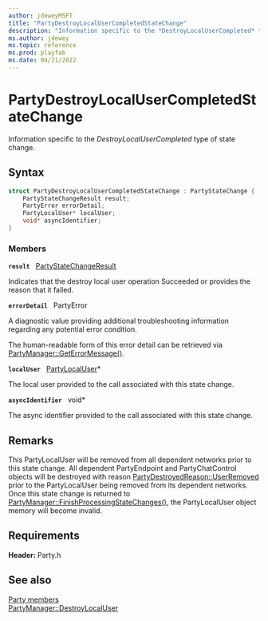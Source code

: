 ```yaml
---
author: jdeweyMSFT
title: "PartyDestroyLocalUserCompletedStateChange"
description: "Information specific to the *DestroyLocalUserCompleted* type of state change."
ms.author: jdewey
ms.topic: reference
ms.prod: playfab
ms.date: 04/21/2022
---
```


# PartyDestroyLocalUserCompletedStateChange  

Information specific to the *DestroyLocalUserCompleted* type of state change.  

## Syntax  
  
```cpp
struct PartyDestroyLocalUserCompletedStateChange : PartyStateChange {  
    PartyStateChangeResult result;  
    PartyError errorDetail;  
    PartyLocalUser* localUser;  
    void* asyncIdentifier;  
}  
```
  
### Members  
  
**`result`** &nbsp; [PartyStateChangeResult](../enums/partystatechangeresult.md)  
  
Indicates that the destroy local user operation Succeeded or provides the reason that it failed.
  
**`errorDetail`** &nbsp; PartyError  
  
A diagnostic value providing additional troubleshooting information regarding any potential error condition.
  
The human-readable form of this error detail can be retrieved via [PartyManager::GetErrorMessage()](../classes/PartyManager/methods/partymanager_geterrormessage.md).
  
**`localUser`** &nbsp; [PartyLocalUser](../classes/PartyLocalUser/partylocaluser.md)*  
  
The local user provided to the call associated with this state change.
  
**`asyncIdentifier`** &nbsp; void*  
  
The async identifier provided to the call associated with this state change.
  
## Remarks  
  
This PartyLocalUser will be removed from all dependent networks prior to this state change. All dependent PartyEndpoint and PartyChatControl objects will be destroyed with reason [PartyDestroyedReason::UserRemoved](../enums/partydestroyedreason.md) prior to the PartyLocalUser being removed from its dependent networks. Once this state change is returned to [PartyManager::FinishProcessingStateChanges()](../classes/PartyManager/methods/partymanager_finishprocessingstatechanges.md), the PartyLocalUser object memory will become invalid.
  
## Requirements  
  
**Header:** Party.h
  
## See also  
[Party members](../party_members.md)  
[PartyManager::DestroyLocalUser](../classes/PartyManager/methods/partymanager_destroylocaluser.md)
  
  
